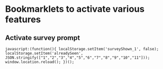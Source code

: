 # Bookmarklets to activate various features

## Activate survey prompt
```
javascript:(function(){ localStorage.setItem('surveyShown_1', false); localStorage.setItem('alreadySeen', JSON.stringify(["1","2","3","4","5","6","7","8","9","10","11"])); window.location.reload(); })();
```